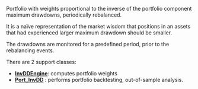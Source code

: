 Portfolio with weights proportional to the inverse of the portfolio
component maximum drawdowns, periodically rebalanced.

It is a naïve representation
of the market wisdom that positions in an assets that had experienced
larger maximum drawdown should be smaller.

The drawdowns are monitored for a predefined period, prior to the
rebalancing events.

There are 2 support classes:

* [**InvDDEngine**](azapy.Engines.InvDDEngine.InvDDEngine):
computes portfolio weights
* [**Port_InvDD**](azapy.PortOpt.Port_InvDD.Port_InvDD) :
performs portfolio backtesting, out-of-sample analysis.

